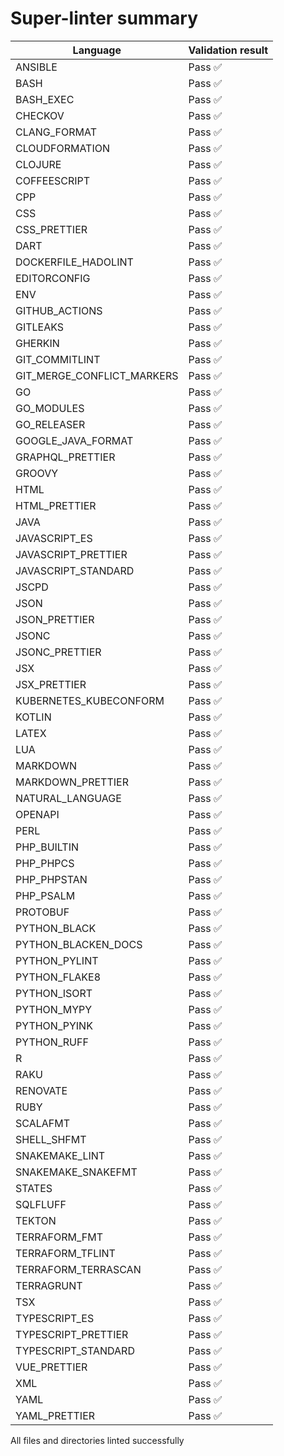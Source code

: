 # Super-linter summary

<!-- textlint-disable terminology -->

| Language                   | Validation result |
| -------------------------- | ----------------- |
| ANSIBLE                    | Pass ✅           |
| BASH                       | Pass ✅           |
| BASH_EXEC                  | Pass ✅           |
| CHECKOV                    | Pass ✅           |
| CLANG_FORMAT               | Pass ✅           |
| CLOUDFORMATION             | Pass ✅           |
| CLOJURE                    | Pass ✅           |
| COFFEESCRIPT               | Pass ✅           |
| CPP                        | Pass ✅           |
| CSS                        | Pass ✅           |
| CSS_PRETTIER               | Pass ✅           |
| DART                       | Pass ✅           |
| DOCKERFILE_HADOLINT        | Pass ✅           |
| EDITORCONFIG               | Pass ✅           |
| ENV                        | Pass ✅           |
| GITHUB_ACTIONS             | Pass ✅           |
| GITLEAKS                   | Pass ✅           |
| GHERKIN                    | Pass ✅           |
| GIT_COMMITLINT             | Pass ✅           |
| GIT_MERGE_CONFLICT_MARKERS | Pass ✅           |
| GO                         | Pass ✅           |
| GO_MODULES                 | Pass ✅           |
| GO_RELEASER                | Pass ✅           |
| GOOGLE_JAVA_FORMAT         | Pass ✅           |
| GRAPHQL_PRETTIER           | Pass ✅           |
| GROOVY                     | Pass ✅           |
| HTML                       | Pass ✅           |
| HTML_PRETTIER              | Pass ✅           |
| JAVA                       | Pass ✅           |
| JAVASCRIPT_ES              | Pass ✅           |
| JAVASCRIPT_PRETTIER        | Pass ✅           |
| JAVASCRIPT_STANDARD        | Pass ✅           |
| JSCPD                      | Pass ✅           |
| JSON                       | Pass ✅           |
| JSON_PRETTIER              | Pass ✅           |
| JSONC                      | Pass ✅           |
| JSONC_PRETTIER             | Pass ✅           |
| JSX                        | Pass ✅           |
| JSX_PRETTIER               | Pass ✅           |
| KUBERNETES_KUBECONFORM     | Pass ✅           |
| KOTLIN                     | Pass ✅           |
| LATEX                      | Pass ✅           |
| LUA                        | Pass ✅           |
| MARKDOWN                   | Pass ✅           |
| MARKDOWN_PRETTIER          | Pass ✅           |
| NATURAL_LANGUAGE           | Pass ✅           |
| OPENAPI                    | Pass ✅           |
| PERL                       | Pass ✅           |
| PHP_BUILTIN                | Pass ✅           |
| PHP_PHPCS                  | Pass ✅           |
| PHP_PHPSTAN                | Pass ✅           |
| PHP_PSALM                  | Pass ✅           |
| PROTOBUF                   | Pass ✅           |
| PYTHON_BLACK               | Pass ✅           |
| PYTHON_BLACKEN_DOCS        | Pass ✅           |
| PYTHON_PYLINT              | Pass ✅           |
| PYTHON_FLAKE8              | Pass ✅           |
| PYTHON_ISORT               | Pass ✅           |
| PYTHON_MYPY                | Pass ✅           |
| PYTHON_PYINK               | Pass ✅           |
| PYTHON_RUFF                | Pass ✅           |
| R                          | Pass ✅           |
| RAKU                       | Pass ✅           |
| RENOVATE                   | Pass ✅           |
| RUBY                       | Pass ✅           |
| SCALAFMT                   | Pass ✅           |
| SHELL_SHFMT                | Pass ✅           |
| SNAKEMAKE_LINT             | Pass ✅           |
| SNAKEMAKE_SNAKEFMT         | Pass ✅           |
| STATES                     | Pass ✅           |
| SQLFLUFF                   | Pass ✅           |
| TEKTON                     | Pass ✅           |
| TERRAFORM_FMT              | Pass ✅           |
| TERRAFORM_TFLINT           | Pass ✅           |
| TERRAFORM_TERRASCAN        | Pass ✅           |
| TERRAGRUNT                 | Pass ✅           |
| TSX                        | Pass ✅           |
| TYPESCRIPT_ES              | Pass ✅           |
| TYPESCRIPT_PRETTIER        | Pass ✅           |
| TYPESCRIPT_STANDARD        | Pass ✅           |
| VUE_PRETTIER               | Pass ✅           |
| XML                        | Pass ✅           |
| YAML                       | Pass ✅           |
| YAML_PRETTIER              | Pass ✅           |

<!-- textlint-enable terminology -->

All files and directories linted successfully
